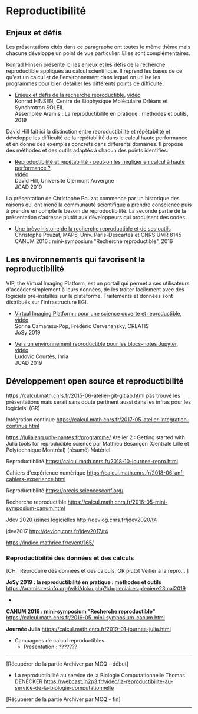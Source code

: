 # Reproductibilité

## Enjeux et défis

Les présentations cités dans ce paragraphe ont toutes le même thème mais chacune développe un point de vue particulier. Elles sont complémentaires.

Konrad Hinsen présente ici les enjeux et les défis de la recherche reproductible appliqués au calcul scientifique. Il reprend les bases de ce qu'est un calcul et de l'environnement dans lequel on utilise les programmes pour bien détailler les différents points de difficulté.

* [Enjeux et défis de la recherche reproductible](https://indico.mathrice.fr/event/165/contribution/1/material/slides/0.pdf),
   [vidéo](https://webcast.in2p3.fr/video/les-enjeux-et-defis-de-la-recherche-reproductible)  
Konrad HINSEN, Centre de Biophysique Moléculaire Orléans et Synchrotron SOLEIL  
Assemblée Aramis : La reproductibilité en pratique : méthodes et outils, 2019

David Hill fait ici la distinction entre reproductibilité et répétabilité et développe les difficulté de la répétabilité dans le calcul haute performance et en donne des exemples concrets dans différents domaines. Il propose des méthodes et des outils adaptés à chacun des points identifiés.

* [Reproductibilité et répétabilité - peut-on les négliger en calcul à haute performance ?](https://jcad2019.sciencesconf.org/data/2019_JCAD_Repro_Hill_vf.pdf)  
[vidéo](https://prismes.univ-toulouse.fr/player.php?code=4P8z7069&width=100%&height=100%)  
David Hill, Université Clermont Auvergne  
JCAD 2019

La présentation de Christophe Pouzat commence par un historique des raisons qui ont mené la communauté scientifique à prendre conscience puis à prendre en compte le besoin de reproductibilité. La seconde partie de la présentation s'adresse plutôt aux développeurs qui produisent des codes.

* [Une brève histoire de la recherche reproductible et de ses outils](https://calcul.math.cnrs.fr/attachments/spip/IMG/html/pouzat_20160513.html)  
Christophe Pouzat, MAP5, Univ. Paris-Descartes et CNRS UMR 8145  
CANUM 2016 : mini-symposium "Recherche reproductible", 2016

## Les environnements qui favorisent la reproductibilité

VIP, the Virtual Imaging Platform, est un portail qui permet à ses utilisateurs d'accéder simplement à leurs données, de les traiter facilement avec des logiciels pré-installés sur le plateforme. Traitements et données sont distribués sur l'infrastructure EGI. 

* [Virtual Imaging Platform : pour une science ouverte et reproductible](https://indico.mathrice.fr/event/165/contribution/8/material/slides/0.pdf), [vidéo](https://webcast.in2p3.fr/video/la-plateforme-web-virtual-imaging-platform-pour-une-science-ouverte-et-reproductible)  
Sorina Camarasu-Pop, Frédéric Cervenansky, CREATIS  
JoSy 2019
     

* [Vers un environnement reproductible pour les blocs-notes Jupyter](https://jcad2019.sciencesconf.org/data/talkLCourtes.pdf), 
[vidéo](https://prismes.univ-toulouse.fr/player.php?code=s5cfr0Ue&width=100%&height=100%)  
Ludovic Courtès, Inria  
JCAD 2019

## Développement open source et reproductibilité

https://calcul.math.cnrs.fr/2015-06-atelier-git-gitlab.html
pas trouvé les présentations mais serait sans doute pertinent aussi dans les infras pour les logiciels! (GR)

Intégration continue
https://calcul.math.cnrs.fr/2017-05-atelier-integration-continue.html

   

https://julialang.univ-nantes.fr/programme/
Atelier 2 :
Getting started with Julia tools for reproducible science par Mathieu Besançon (Centrale Lille et Polytechnique Montréal)
(résumé)
Matériel

Reproductibilité
https://calcul.math.cnrs.fr/2018-10-journee-repro.html

Cahiers d'expérience numérique
https://calcul.math.cnrs.fr/2018-06-anf-cahiers-experience.html


Reproductibilité
https://precis.sciencesconf.org/

Recherche reproductible
https://calcul.math.cnrs.fr/2016-05-mini-symposium-canum.html


Jdev 2020 usines logicielles 
http://devlog.cnrs.fr/jdev2020/t4

jdev2017
http://devlog.cnrs.fr/jdev2017/t4

https://indico.mathrice.fr/event/165/


### Reproductibilité des données et des calculs

[CH : Reproduire des données et des calculs, GR plutôt Veiller à la repro... ]

 **JoSy 2019 : la reproductibilité en pratique : méthodes et outils**
 https://aramis.resinfo.org/wiki/doku.php?id=pleniaires:pleniere23mai2019

 - 
**CANUM 2016 : mini-symposium "Recherche reproductible"**
https://calcul.math.cnrs.fr/2016-05-mini-symposium-canum.html



 **Journée Julia**
 https://calcul.math.cnrs.fr/2019-01-journee-julia.html

- Campagnes de calcul reproductibles
   - Présentation : ???????

------------------------------
[Récupérer de la partie Archiver par MCQ - début]

- La reproductibilité au service de la Biologie Computationnelle
Thomas DENECKER https://webcast.in2p3.fr/video/la-reproductibilite-au-service-de-la-biologie-computationnelle

[Récupérer de la partie Archiver  par MCQ - fin]

--------------------------
